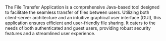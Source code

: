 The File Transfer Application is a comprehensive Java-based tool designed to facilitate the seamless transfer of files between users. Utilizing both client-server architecture and an intuitive graphical user interface (GUI), this application ensures efficient and user-friendly file sharing. It caters to the needs of both authenticated and guest users, providing robust security features and a streamlined user experience.
